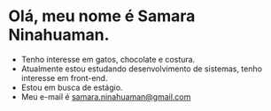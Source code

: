# Olá, meu nome é Samara Ninahuaman.
- Tenho interesse em gatos, chocolate e costura.
- Atualmente estou estudando desenvolvimento de sistemas, tenho interesse em front-end.
- Estou em busca de estágio.
- Meu e-mail é samara.ninahuaman@gmail.com

